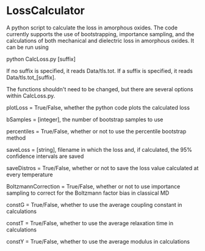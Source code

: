 # LossCalculator

A python script to calculate the loss in amorphous oxides.  The code currently supports the use of bootstrapping, importance sampling, 
and the calculations of both mechanical and dielectric loss in amorphous oxides.  It can be run using

python CalcLoss.py [suffix]

If no suffix is specified, it reads Data/tls.tot.  If a suffix is specified, it reads Data/tls.tot_[suffix].

The functions shouldn't need to be changed, but there are several options within CalcLoss.py.

plotLoss = True/False, whether the python code plots the calculated loss

bSamples = [integer], the number of bootstrap samples to use

percentiles = True/False, whether or not to use the percentile bootstrap method

saveLoss = [string], filename in which the loss and, if calculated, the 95% confidence intervals are saved

saveDistros = True/False, whether or not to save the loss value calculated at every temperature

BoltzmannCorrection = True/False, whether or not to use importance sampling to correct for the Boltzmann factor bias in classical MD

constG = True/False, whether to use the average coupling constant in calculations

constT = True/False, whether to use the average relaxation time in calculations

constY = True/False, whether to use the average modulus in calculations
